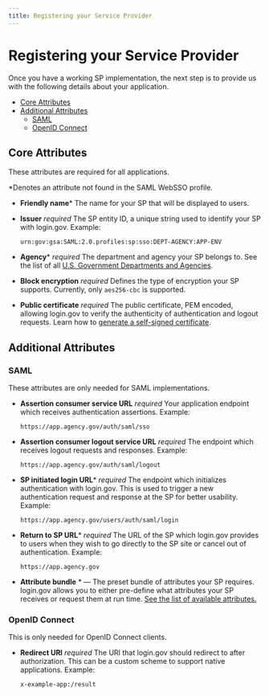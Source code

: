 ```yaml
---
title: Registering your Service Provider
---
```


# Registering your Service Provider

Once you have a working SP implementation, the next step is to provide us with the following details about your application.

<!-- MarkdownTOC depth="4" autolink="true" bracket="round" -->

- [Core Attributes](#core-attributes)
- [Additional Attributes](#additional-attributes)
  - [SAML](#saml)
  - [OpenID Connect](#openid-connect)

<!-- /MarkdownTOC -->

## Core Attributes

These attributes are required for all applications.

\*Denotes an attribute not found in the SAML WebSSO profile.

- **Friendly name**\*
  The name for your SP that will be displayed to users.

- **Issuer** *required*
  The SP entity ID, a unique string used to identify your SP with login.gov.
  Example:
  ```
  urn:gov:gsa:SAML:2.0.profiles:sp:sso:DEPT-AGENCY:APP-ENV
  ```

- **Agency**\* *required*
  The department and agency your SP belongs to. See the list of all [U.S. Government Departments and Agencies](https://www.usa.gov/federal-agencies).

- **Block encryption** *required*
  Defines the type of encryption your SP supports. Currently, only `aes256-cbc` is supported.

- **Public certificate** *required*
  The public certificate, PEM encoded, allowing login.gov to verify the authenticity of authentication and logout requests. Learn how to [generate a self-signed certificate]({{site.baseurl}}/certs/).

## Additional Attributes

### SAML

These attributes are only needed for SAML implementations.

- **Assertion consumer service URL** *required*
  Your application endpoint which receives authentication assertions.
  Example:
  ```
  https://app.agency.gov/auth/saml/sso
  ```

- **Assertion consumer logout service URL** *required*
  The endpoint which receives logout requests and responses.
  Example:
  ```
  https://app.agency.gov/auth/saml/logout
  ```

- **SP initiated login URL**\* *required*
  The endpoint which initializes authentication with login.gov. This is used to trigger a new authentication request and response at the SP for better usability.
  Example:

  ```
  https://app.agency.gov/users/auth/saml/login
  ```

- **Return to SP URL**\* *required*
  The URL of the SP which login.gov provides to users when they wish to go directly to the SP site or cancel out of authentication.
  Example:
  ```
  https://app.agency.gov
  ```

- **Attribute bundle** * — The preset bundle of attributes your SP requires. login.gov allows you to either pre-define what attributes your SP receives or request them at run time. [See the list of available attributes.]({{site.baseurl}}/attributes/)

### OpenID Connect

This is only needed for OpenID Connect clients.

- **Redirect URI** *required*
  The URI that login.gov should redirect to after authorization. This can be a custom scheme to support native applications.
  Example:
  ```
  x-example-app:/result
  ```

